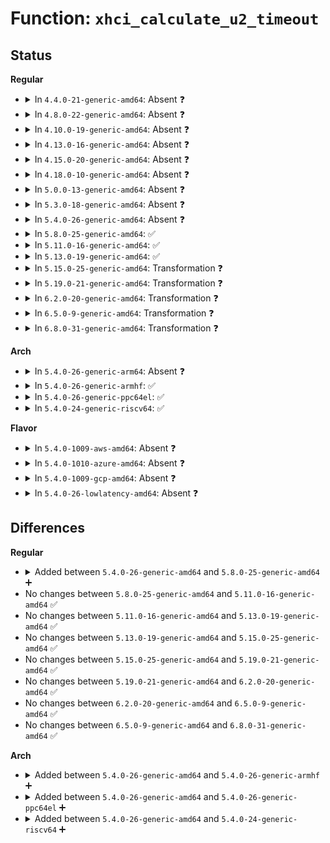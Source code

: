 # Function: <code>xhci_calculate_u2_timeout</code>

## Status
<b>Regular</b>
<ul>
<li>
<details>
<summary>In <code>4.4.0-21-generic-amd64</code>: Absent ❓</summary>

```json
{
  "name": "xhci_calculate_u2_timeout",
  "collision_type": "Unique Static",
  "inline_type": "Selective",
  "funcs": [
    {
      "addr": 18446744071585445680,
      "name": "xhci_calculate_u2_timeout",
      "external": false,
      "loc": "drivers/usb/host/xhci.c:4434",
      "file": "drivers/usb/host/xhci.c",
      "inline": "not declared, inlined",
      "caller_inline": [],
      "caller_func": [
        "drivers/usb/host/xhci.c:xhci_enable_usb3_lpm_timeout",
        "drivers/usb/host/xhci.c:xhci_enable_usb3_lpm_timeout"
      ]
    }
  ],
  "symbols": [
    {
      "addr": 18446744071585445680,
      "name": "xhci_calculate_u2_timeout.isra.36",
      "section": ".text",
      "bind": "STB_LOCAL",
      "size": 202
    }
  ]
}
```
</details>
</li>
<li>
<details>
<summary>In <code>4.8.0-22-generic-amd64</code>: Absent ❓</summary>

```json
{
  "name": "xhci_calculate_u2_timeout",
  "collision_type": "Unique Static",
  "inline_type": "Selective",
  "funcs": [
    {
      "addr": 18446744071585841440,
      "name": "xhci_calculate_u2_timeout",
      "external": false,
      "loc": "drivers/usb/host/xhci.c:4416",
      "file": "drivers/usb/host/xhci.c",
      "inline": "not declared, inlined",
      "caller_inline": [],
      "caller_func": [
        "drivers/usb/host/xhci.c:xhci_enable_usb3_lpm_timeout",
        "drivers/usb/host/xhci.c:xhci_enable_usb3_lpm_timeout"
      ]
    }
  ],
  "symbols": [
    {
      "addr": 18446744071585841440,
      "name": "xhci_calculate_u2_timeout.isra.38",
      "section": ".text",
      "bind": "STB_LOCAL",
      "size": 221
    }
  ]
}
```
</details>
</li>
<li>
<details>
<summary>In <code>4.10.0-19-generic-amd64</code>: Absent ❓</summary>

```json
{
  "name": "xhci_calculate_u2_timeout",
  "collision_type": "Unique Static",
  "inline_type": "Selective",
  "funcs": [
    {
      "addr": 18446744071586030160,
      "name": "xhci_calculate_u2_timeout",
      "external": false,
      "loc": "drivers/usb/host/xhci.c:4409",
      "file": "drivers/usb/host/xhci.c",
      "inline": "not declared, inlined",
      "caller_inline": [],
      "caller_func": [
        "drivers/usb/host/xhci.c:xhci_enable_usb3_lpm_timeout",
        "drivers/usb/host/xhci.c:xhci_enable_usb3_lpm_timeout"
      ]
    }
  ],
  "symbols": [
    {
      "addr": 18446744071586030160,
      "name": "xhci_calculate_u2_timeout.isra.40",
      "section": ".text",
      "bind": "STB_LOCAL",
      "size": 221
    }
  ]
}
```
</details>
</li>
<li>
<details>
<summary>In <code>4.13.0-16-generic-amd64</code>: Absent ❓</summary>

```json
{
  "name": "xhci_calculate_u2_timeout",
  "collision_type": "Unique Static",
  "inline_type": "Full",
  "funcs": [
    {
      "addr": 18446744071586112449,
      "name": "xhci_calculate_u2_timeout",
      "external": false,
      "loc": "drivers/usb/host/xhci.c:4359",
      "file": "drivers/usb/host/xhci.c",
      "inline": "not declared, inlined",
      "caller_inline": [
        "drivers/usb/host/xhci.c:xhci_update_timeout_for_endpoint"
      ],
      "caller_func": []
    }
  ],
  "symbols": []
}
```
</details>
</li>
<li>
<details>
<summary>In <code>4.15.0-20-generic-amd64</code>: Absent ❓</summary>

```json
{
  "name": "xhci_calculate_u2_timeout",
  "collision_type": "Unique Static",
  "inline_type": "Full",
  "funcs": [
    {
      "addr": 18446744071586556929,
      "name": "xhci_calculate_u2_timeout",
      "external": false,
      "loc": "drivers/usb/host/xhci.c:4366",
      "file": "drivers/usb/host/xhci.c",
      "inline": "not declared, inlined",
      "caller_inline": [
        "drivers/usb/host/xhci.c:xhci_update_timeout_for_endpoint"
      ],
      "caller_func": []
    }
  ],
  "symbols": []
}
```
</details>
</li>
<li>
<details>
<summary>In <code>4.18.0-10-generic-amd64</code>: Absent ❓</summary>

```json
{
  "name": "xhci_calculate_u2_timeout",
  "collision_type": "Unique Static",
  "inline_type": "Full",
  "funcs": [
    {
      "addr": 18446744071586820985,
      "name": "xhci_calculate_u2_timeout",
      "external": false,
      "loc": "drivers/usb/host/xhci.c:4551",
      "file": "drivers/usb/host/xhci.c",
      "inline": "not declared, inlined",
      "caller_inline": [
        "drivers/usb/host/xhci.c:xhci_update_timeout_for_endpoint"
      ],
      "caller_func": []
    }
  ],
  "symbols": []
}
```
</details>
</li>
<li>
<details>
<summary>In <code>5.0.0-13-generic-amd64</code>: Absent ❓</summary>

```json
{
  "name": "xhci_calculate_u2_timeout",
  "collision_type": "Unique Static",
  "inline_type": "Selective",
  "funcs": [
    {
      "addr": 18446744071586978208,
      "name": "xhci_calculate_u2_timeout",
      "external": false,
      "loc": "drivers/usb/host/xhci.c:4575",
      "file": "drivers/usb/host/xhci.c",
      "inline": "not declared, inlined",
      "caller_inline": [],
      "caller_func": [
        "drivers/usb/host/xhci.c:xhci_enable_usb3_lpm_timeout",
        "drivers/usb/host/xhci.c:xhci_enable_usb3_lpm_timeout"
      ]
    }
  ],
  "symbols": [
    {
      "addr": 18446744071586978208,
      "name": "xhci_calculate_u2_timeout.isra.46",
      "section": ".text",
      "bind": "STB_LOCAL",
      "size": 274
    }
  ]
}
```
</details>
</li>
<li>
<details>
<summary>In <code>5.3.0-18-generic-amd64</code>: Absent ❓</summary>

```json
{
  "name": "xhci_calculate_u2_timeout",
  "collision_type": "Unique Static",
  "inline_type": "Selective",
  "funcs": [
    {
      "addr": 18446744071587238880,
      "name": "xhci_calculate_u2_timeout",
      "external": false,
      "loc": "drivers/usb/host/xhci.c:4620",
      "file": "drivers/usb/host/xhci.c",
      "inline": "not declared, inlined",
      "caller_inline": [],
      "caller_func": [
        "drivers/usb/host/xhci.c:xhci_enable_usb3_lpm_timeout",
        "drivers/usb/host/xhci.c:xhci_enable_usb3_lpm_timeout"
      ]
    }
  ],
  "symbols": [
    {
      "addr": 18446744071587238880,
      "name": "xhci_calculate_u2_timeout.isra.0",
      "section": ".text",
      "bind": "STB_LOCAL",
      "size": 281
    }
  ]
}
```
</details>
</li>
<li>
<details>
<summary>In <code>5.4.0-26-generic-amd64</code>: Absent ❓</summary>

```json
{
  "name": "xhci_calculate_u2_timeout",
  "collision_type": "Unique Static",
  "inline_type": "Selective",
  "funcs": [
    {
      "addr": 18446744071587439760,
      "name": "xhci_calculate_u2_timeout",
      "external": false,
      "loc": "drivers/usb/host/xhci.c:4691",
      "file": "drivers/usb/host/xhci.c",
      "inline": "not declared, inlined",
      "caller_inline": [],
      "caller_func": [
        "drivers/usb/host/xhci.c:xhci_enable_usb3_lpm_timeout",
        "drivers/usb/host/xhci.c:xhci_enable_usb3_lpm_timeout"
      ]
    }
  ],
  "symbols": [
    {
      "addr": 18446744071587439760,
      "name": "xhci_calculate_u2_timeout.isra.0",
      "section": ".text",
      "bind": "STB_LOCAL",
      "size": 281
    }
  ]
}
```
</details>
</li>
<li>
<details>
<summary>In <code>5.8.0-25-generic-amd64</code>: ✅</summary>

```c
u16 xhci_calculate_u2_timeout(struct xhci_hcd * xhci, struct usb_device * udev, struct usb_endpoint_descriptor * desc)
```

```json
{
  "name": "xhci_calculate_u2_timeout",
  "collision_type": "Unique Static",
  "inline_type": "No",
  "funcs": [
    {
      "addr": 18446744071588300112,
      "name": "xhci_calculate_u2_timeout",
      "external": false,
      "loc": "drivers/usb/host/xhci.c:4701",
      "file": "drivers/usb/host/xhci.c",
      "inline": "seen, unknown",
      "caller_inline": [],
      "caller_func": [
        "drivers/usb/host/xhci.c:xhci_calculate_lpm_timeout",
        "drivers/usb/host/xhci.c:xhci_calculate_lpm_timeout"
      ]
    }
  ],
  "symbols": [
    {
      "addr": 18446744071588300112,
      "name": "xhci_calculate_u2_timeout",
      "section": ".text",
      "bind": "STB_LOCAL",
      "size": 282
    }
  ]
}
```
</details>
</li>
<li>
<details>
<summary>In <code>5.11.0-16-generic-amd64</code>: ✅</summary>

```c
u16 xhci_calculate_u2_timeout(struct xhci_hcd * xhci, struct usb_device * udev, struct usb_endpoint_descriptor * desc)
```

```json
{
  "name": "xhci_calculate_u2_timeout",
  "collision_type": "Unique Static",
  "inline_type": "No",
  "funcs": [
    {
      "addr": 18446744071588335056,
      "name": "xhci_calculate_u2_timeout",
      "external": false,
      "loc": "drivers/usb/host/xhci.c:4839",
      "file": "drivers/usb/host/xhci.c",
      "inline": "seen, unknown",
      "caller_inline": [],
      "caller_func": [
        "drivers/usb/host/xhci.c:xhci_calculate_lpm_timeout",
        "drivers/usb/host/xhci.c:xhci_calculate_lpm_timeout"
      ]
    }
  ],
  "symbols": [
    {
      "addr": 18446744071588335056,
      "name": "xhci_calculate_u2_timeout",
      "section": ".text",
      "bind": "STB_LOCAL",
      "size": 290
    }
  ]
}
```
</details>
</li>
<li>
<details>
<summary>In <code>5.13.0-19-generic-amd64</code>: ✅</summary>

```c
u16 xhci_calculate_u2_timeout(struct xhci_hcd * xhci, struct usb_device * udev, struct usb_endpoint_descriptor * desc)
```

```json
{
  "name": "xhci_calculate_u2_timeout",
  "collision_type": "Unique Static",
  "inline_type": "No",
  "funcs": [
    {
      "addr": 18446744071588217712,
      "name": "xhci_calculate_u2_timeout",
      "external": false,
      "loc": "drivers/usb/host/xhci.c:4766",
      "file": "drivers/usb/host/xhci.c",
      "inline": "seen, unknown",
      "caller_inline": [],
      "caller_func": [
        "drivers/usb/host/xhci.c:xhci_calculate_lpm_timeout",
        "drivers/usb/host/xhci.c:xhci_calculate_lpm_timeout"
      ]
    }
  ],
  "symbols": [
    {
      "addr": 18446744071588217712,
      "name": "xhci_calculate_u2_timeout",
      "section": ".text",
      "bind": "STB_LOCAL",
      "size": 287
    }
  ]
}
```
</details>
</li>
<li>
<details>
<summary>In <code>5.15.0-25-generic-amd64</code>: Transformation ❓</summary>

```c
u16 xhci_calculate_u2_timeout(struct xhci_hcd * xhci, struct usb_device * udev, struct usb_endpoint_descriptor * desc)
```

```json
{
  "name": "xhci_calculate_u2_timeout",
  "collision_type": "Unique Static",
  "inline_type": "No",
  "funcs": [
    {
      "addr": 0,
      "name": "xhci_calculate_u2_timeout",
      "external": false,
      "loc": "drivers/usb/host/xhci.c:4787",
      "file": "drivers/usb/host/xhci.c",
      "inline": "seen, unknown",
      "caller_inline": [],
      "caller_func": [
        "drivers/usb/host/xhci.c:xhci_calculate_lpm_timeout",
        "drivers/usb/host/xhci.c:xhci_calculate_lpm_timeout"
      ]
    }
  ],
  "symbols": [
    {
      "addr": 18446744071588863088,
      "name": "xhci_calculate_u2_timeout",
      "section": ".text",
      "bind": "STB_LOCAL",
      "size": 344
    },
    {
      "addr": 18446744071592605856,
      "name": "xhci_calculate_u2_timeout.cold",
      "section": ".text",
      "bind": "STB_LOCAL",
      "size": 115
    }
  ]
}
```
</details>
</li>
<li>
<details>
<summary>In <code>5.19.0-21-generic-amd64</code>: Transformation ❓</summary>

```c
u16 xhci_calculate_u2_timeout(struct xhci_hcd * xhci, struct usb_device * udev, struct usb_endpoint_descriptor * desc)
```

```json
{
  "name": "xhci_calculate_u2_timeout",
  "collision_type": "Unique Static",
  "inline_type": "No",
  "funcs": [
    {
      "addr": 0,
      "name": "xhci_calculate_u2_timeout",
      "external": false,
      "loc": "drivers/usb/host/xhci.c:4814",
      "file": "drivers/usb/host/xhci.c",
      "inline": "seen, unknown",
      "caller_inline": [],
      "caller_func": [
        "drivers/usb/host/xhci.c:xhci_calculate_lpm_timeout",
        "drivers/usb/host/xhci.c:xhci_calculate_lpm_timeout"
      ]
    }
  ],
  "symbols": [
    {
      "addr": 18446744071590289632,
      "name": "xhci_calculate_u2_timeout",
      "section": ".text",
      "bind": "STB_LOCAL",
      "size": 357
    },
    {
      "addr": 18446744071594488925,
      "name": "xhci_calculate_u2_timeout.cold",
      "section": ".text",
      "bind": "STB_LOCAL",
      "size": 117
    }
  ]
}
```
</details>
</li>
<li>
<details>
<summary>In <code>6.2.0-20-generic-amd64</code>: Transformation ❓</summary>

```c
u16 xhci_calculate_u2_timeout(struct xhci_hcd * xhci, struct usb_device * udev, struct usb_endpoint_descriptor * desc)
```

```json
{
  "name": "xhci_calculate_u2_timeout",
  "collision_type": "Unique Static",
  "inline_type": "No",
  "funcs": [
    {
      "addr": 0,
      "name": "xhci_calculate_u2_timeout",
      "external": false,
      "loc": "drivers/usb/host/xhci.c:4818",
      "file": "drivers/usb/host/xhci.c",
      "inline": "seen, unknown",
      "caller_inline": [],
      "caller_func": [
        "drivers/usb/host/xhci.c:xhci_calculate_lpm_timeout",
        "drivers/usb/host/xhci.c:xhci_calculate_lpm_timeout"
      ]
    }
  ],
  "symbols": [
    {
      "addr": 18446744071591912528,
      "name": "xhci_calculate_u2_timeout",
      "section": ".text",
      "bind": "STB_LOCAL",
      "size": 357
    },
    {
      "addr": 18446744071596299934,
      "name": "xhci_calculate_u2_timeout.cold",
      "section": ".text",
      "bind": "STB_LOCAL",
      "size": 117
    }
  ]
}
```
</details>
</li>
<li>
<details>
<summary>In <code>6.5.0-9-generic-amd64</code>: Transformation ❓</summary>

```c
u16 xhci_calculate_u2_timeout(struct xhci_hcd * xhci, struct usb_device * udev, struct usb_endpoint_descriptor * desc)
```

```json
{
  "name": "xhci_calculate_u2_timeout",
  "collision_type": "Unique Static",
  "inline_type": "No",
  "funcs": [
    {
      "addr": 0,
      "name": "xhci_calculate_u2_timeout",
      "external": false,
      "loc": "drivers/usb/host/xhci.c:4659",
      "file": "drivers/usb/host/xhci.c",
      "inline": "seen, unknown",
      "caller_inline": [],
      "caller_func": [
        "drivers/usb/host/xhci.c:xhci_calculate_lpm_timeout",
        "drivers/usb/host/xhci.c:xhci_calculate_lpm_timeout"
      ]
    }
  ],
  "symbols": [
    {
      "addr": 18446744071592334688,
      "name": "xhci_calculate_u2_timeout",
      "section": ".text",
      "bind": "STB_LOCAL",
      "size": 314
    },
    {
      "addr": 18446744071596829591,
      "name": "xhci_calculate_u2_timeout.cold",
      "section": ".text",
      "bind": "STB_LOCAL",
      "size": 25
    }
  ]
}
```
</details>
</li>
<li>
<details>
<summary>In <code>6.8.0-31-generic-amd64</code>: Transformation ❓</summary>

```c
u16 xhci_calculate_u2_timeout(struct xhci_hcd * xhci, struct usb_device * udev, struct usb_endpoint_descriptor * desc)
```

```json
{
  "name": "xhci_calculate_u2_timeout",
  "collision_type": "Unique Static",
  "inline_type": "No",
  "funcs": [
    {
      "addr": 0,
      "name": "xhci_calculate_u2_timeout",
      "external": false,
      "loc": "drivers/usb/host/xhci.c:4719",
      "file": "drivers/usb/host/xhci.c",
      "inline": "seen, unknown",
      "caller_inline": [],
      "caller_func": [
        "drivers/usb/host/xhci.c:xhci_calculate_lpm_timeout",
        "drivers/usb/host/xhci.c:xhci_calculate_lpm_timeout"
      ]
    }
  ],
  "symbols": [
    {
      "addr": 18446744071593076080,
      "name": "xhci_calculate_u2_timeout",
      "section": ".text",
      "bind": "STB_LOCAL",
      "size": 314
    },
    {
      "addr": 18446744071597753242,
      "name": "xhci_calculate_u2_timeout.cold",
      "section": ".text",
      "bind": "STB_LOCAL",
      "size": 25
    }
  ]
}
```
</details>
</li>
</ul>
<b>Arch</b>
<ul>
<li>
<details>
<summary>In <code>5.4.0-26-generic-arm64</code>: Absent ❓</summary>

```json
{
  "name": "xhci_calculate_u2_timeout",
  "collision_type": "Unique Static",
  "inline_type": "Selective",
  "funcs": [
    {
      "addr": 18446603336500570184,
      "name": "xhci_calculate_u2_timeout",
      "external": false,
      "loc": "drivers/usb/host/xhci.c:4691",
      "file": "drivers/usb/host/xhci.c",
      "inline": "not declared, inlined",
      "caller_inline": [],
      "caller_func": [
        "drivers/usb/host/xhci.c:xhci_enable_usb3_lpm_timeout",
        "drivers/usb/host/xhci.c:xhci_enable_usb3_lpm_timeout"
      ]
    }
  ],
  "symbols": [
    {
      "addr": 18446603336500570184,
      "name": "xhci_calculate_u2_timeout.isra.0",
      "section": ".text",
      "bind": "STB_LOCAL",
      "size": 340
    }
  ]
}
```
</details>
</li>
<li>
<details>
<summary>In <code>5.4.0-26-generic-armhf</code>: ✅</summary>

```c
u16 xhci_calculate_u2_timeout(struct xhci_hcd * xhci, struct usb_device * udev, struct usb_endpoint_descriptor * desc)
```

```json
{
  "name": "xhci_calculate_u2_timeout",
  "collision_type": "Unique Static",
  "inline_type": "No",
  "funcs": [
    {
      "addr": 3233038448,
      "name": "xhci_calculate_u2_timeout",
      "external": false,
      "loc": "drivers/usb/host/xhci.c:4691",
      "file": "drivers/usb/host/xhci.c",
      "inline": "seen, unknown",
      "caller_inline": [],
      "caller_func": [
        "drivers/usb/host/xhci.c:xhci_enable_usb3_lpm_timeout",
        "drivers/usb/host/xhci.c:xhci_enable_usb3_lpm_timeout"
      ]
    }
  ],
  "symbols": [
    {
      "addr": 3233038448,
      "name": "xhci_calculate_u2_timeout",
      "section": ".text",
      "bind": "STB_LOCAL",
      "size": 552
    }
  ]
}
```
</details>
</li>
<li>
<details>
<summary>In <code>5.4.0-26-generic-ppc64el</code>: ✅</summary>

```c
u16 xhci_calculate_u2_timeout(struct xhci_hcd * xhci, struct usb_device * udev, struct usb_endpoint_descriptor * desc)
```

```json
{
  "name": "xhci_calculate_u2_timeout",
  "collision_type": "Unique Static",
  "inline_type": "No",
  "funcs": [
    {
      "addr": 13835058055293968544,
      "name": "xhci_calculate_u2_timeout",
      "external": false,
      "loc": "drivers/usb/host/xhci.c:4691",
      "file": "drivers/usb/host/xhci.c",
      "inline": "seen, unknown",
      "caller_inline": [],
      "caller_func": [
        "drivers/usb/host/xhci.c:xhci_enable_usb3_lpm_timeout",
        "drivers/usb/host/xhci.c:xhci_enable_usb3_lpm_timeout"
      ]
    }
  ],
  "symbols": [
    {
      "addr": 13835058055293968544,
      "name": "xhci_calculate_u2_timeout",
      "section": ".text",
      "bind": "STB_LOCAL",
      "size": 452
    }
  ]
}
```
</details>
</li>
<li>
<details>
<summary>In <code>5.4.0-24-generic-riscv64</code>: ✅</summary>

```c
u16 xhci_calculate_u2_timeout(struct xhci_hcd * xhci, struct usb_device * udev, struct usb_endpoint_descriptor * desc)
```

```json
{
  "name": "xhci_calculate_u2_timeout",
  "collision_type": "Unique Static",
  "inline_type": "No",
  "funcs": [
    {
      "addr": 18446743936277442992,
      "name": "xhci_calculate_u2_timeout",
      "external": false,
      "loc": "drivers/usb/host/xhci.c:4691",
      "file": "drivers/usb/host/xhci.c",
      "inline": "seen, unknown",
      "caller_inline": [],
      "caller_func": [
        "drivers/usb/host/xhci.c:xhci_enable_usb3_lpm_timeout",
        "drivers/usb/host/xhci.c:xhci_enable_usb3_lpm_timeout"
      ]
    }
  ],
  "symbols": [
    {
      "addr": 18446743936277442992,
      "name": "xhci_calculate_u2_timeout",
      "section": ".text",
      "bind": "STB_LOCAL",
      "size": 328
    }
  ]
}
```
</details>
</li>
</ul>
<b>Flavor</b>
<ul>
<li>
<details>
<summary>In <code>5.4.0-1009-aws-amd64</code>: Absent ❓</summary>

```json
{
  "name": "xhci_calculate_u2_timeout",
  "collision_type": "Unique Static",
  "inline_type": "Selective",
  "funcs": [
    {
      "addr": 18446744071587145840,
      "name": "xhci_calculate_u2_timeout",
      "external": false,
      "loc": "drivers/usb/host/xhci.c:4691",
      "file": "drivers/usb/host/xhci.c",
      "inline": "not declared, inlined",
      "caller_inline": [],
      "caller_func": [
        "drivers/usb/host/xhci.c:xhci_enable_usb3_lpm_timeout",
        "drivers/usb/host/xhci.c:xhci_enable_usb3_lpm_timeout"
      ]
    }
  ],
  "symbols": [
    {
      "addr": 18446744071587145840,
      "name": "xhci_calculate_u2_timeout.isra.0",
      "section": ".text",
      "bind": "STB_LOCAL",
      "size": 281
    }
  ]
}
```
</details>
</li>
<li>
<details>
<summary>In <code>5.4.0-1010-azure-amd64</code>: Absent ❓</summary>

```json
{
  "name": "xhci_calculate_u2_timeout",
  "collision_type": "Unique Static",
  "inline_type": "Selective",
  "funcs": [
    {
      "addr": 18446744071586904448,
      "name": "xhci_calculate_u2_timeout",
      "external": false,
      "loc": "drivers/usb/host/xhci.c:4691",
      "file": "drivers/usb/host/xhci.c",
      "inline": "not declared, inlined",
      "caller_inline": [],
      "caller_func": [
        "drivers/usb/host/xhci.c:xhci_enable_usb3_lpm_timeout",
        "drivers/usb/host/xhci.c:xhci_enable_usb3_lpm_timeout"
      ]
    }
  ],
  "symbols": [
    {
      "addr": 18446744071586904448,
      "name": "xhci_calculate_u2_timeout.isra.0",
      "section": ".text",
      "bind": "STB_LOCAL",
      "size": 281
    }
  ]
}
```
</details>
</li>
<li>
<details>
<summary>In <code>5.4.0-1009-gcp-amd64</code>: Absent ❓</summary>

```json
{
  "name": "xhci_calculate_u2_timeout",
  "collision_type": "Unique Static",
  "inline_type": "Selective",
  "funcs": [
    {
      "addr": 18446744071587394320,
      "name": "xhci_calculate_u2_timeout",
      "external": false,
      "loc": "drivers/usb/host/xhci.c:4691",
      "file": "drivers/usb/host/xhci.c",
      "inline": "not declared, inlined",
      "caller_inline": [],
      "caller_func": [
        "drivers/usb/host/xhci.c:xhci_enable_usb3_lpm_timeout",
        "drivers/usb/host/xhci.c:xhci_enable_usb3_lpm_timeout"
      ]
    }
  ],
  "symbols": [
    {
      "addr": 18446744071587394320,
      "name": "xhci_calculate_u2_timeout.isra.0",
      "section": ".text",
      "bind": "STB_LOCAL",
      "size": 281
    }
  ]
}
```
</details>
</li>
<li>
<details>
<summary>In <code>5.4.0-26-lowlatency-amd64</code>: Absent ❓</summary>

```json
{
  "name": "xhci_calculate_u2_timeout",
  "collision_type": "Unique Static",
  "inline_type": "Selective",
  "funcs": [
    {
      "addr": 18446744071587500720,
      "name": "xhci_calculate_u2_timeout",
      "external": false,
      "loc": "drivers/usb/host/xhci.c:4691",
      "file": "drivers/usb/host/xhci.c",
      "inline": "not declared, inlined",
      "caller_inline": [],
      "caller_func": [
        "drivers/usb/host/xhci.c:xhci_enable_usb3_lpm_timeout",
        "drivers/usb/host/xhci.c:xhci_enable_usb3_lpm_timeout"
      ]
    }
  ],
  "symbols": [
    {
      "addr": 18446744071587500720,
      "name": "xhci_calculate_u2_timeout.isra.0",
      "section": ".text",
      "bind": "STB_LOCAL",
      "size": 281
    }
  ]
}
```
</details>
</li>
</ul>

## Differences
<b>Regular</b>
<ul>
<li>
<details>
<summary>Added between <code>5.4.0-26-generic-amd64</code> and <code>5.8.0-25-generic-amd64</code> ➕</summary>

```c
u16 xhci_calculate_u2_timeout(struct xhci_hcd * xhci, struct usb_device * udev, struct usb_endpoint_descriptor * desc)
```
</details>
</li>
<li>
No changes between <code>5.8.0-25-generic-amd64</code> and <code>5.11.0-16-generic-amd64</code> ✅
</li>
<li>
No changes between <code>5.11.0-16-generic-amd64</code> and <code>5.13.0-19-generic-amd64</code> ✅
</li>
<li>
No changes between <code>5.13.0-19-generic-amd64</code> and <code>5.15.0-25-generic-amd64</code> ✅
</li>
<li>
No changes between <code>5.15.0-25-generic-amd64</code> and <code>5.19.0-21-generic-amd64</code> ✅
</li>
<li>
No changes between <code>5.19.0-21-generic-amd64</code> and <code>6.2.0-20-generic-amd64</code> ✅
</li>
<li>
No changes between <code>6.2.0-20-generic-amd64</code> and <code>6.5.0-9-generic-amd64</code> ✅
</li>
<li>
No changes between <code>6.5.0-9-generic-amd64</code> and <code>6.8.0-31-generic-amd64</code> ✅
</li>
</ul>
<b>Arch</b>
<ul>
<li>
<details>
<summary>Added between <code>5.4.0-26-generic-amd64</code> and <code>5.4.0-26-generic-armhf</code> ➕</summary>

```c
u16 xhci_calculate_u2_timeout(struct xhci_hcd * xhci, struct usb_device * udev, struct usb_endpoint_descriptor * desc)
```
</details>
</li>
<li>
<details>
<summary>Added between <code>5.4.0-26-generic-amd64</code> and <code>5.4.0-26-generic-ppc64el</code> ➕</summary>

```c
u16 xhci_calculate_u2_timeout(struct xhci_hcd * xhci, struct usb_device * udev, struct usb_endpoint_descriptor * desc)
```
</details>
</li>
<li>
<details>
<summary>Added between <code>5.4.0-26-generic-amd64</code> and <code>5.4.0-24-generic-riscv64</code> ➕</summary>

```c
u16 xhci_calculate_u2_timeout(struct xhci_hcd * xhci, struct usb_device * udev, struct usb_endpoint_descriptor * desc)
```
</details>
</li>
</ul>
